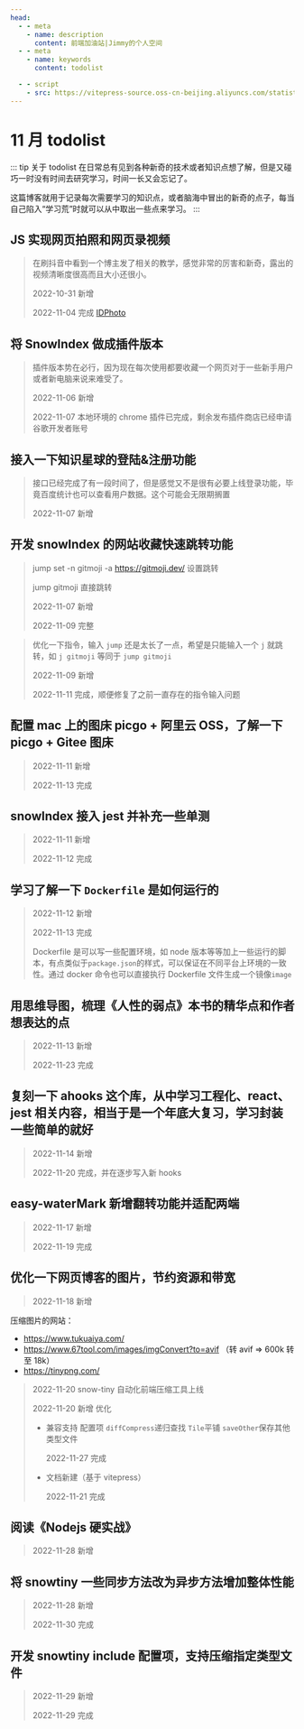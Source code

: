 ```yaml
---
head:
  - - meta
    - name: description
      content: 前端加油站|Jimmy的个人空间
  - - meta
    - name: keywords
      content: todolist

  - - script
    - src: https://vitepress-source.oss-cn-beijing.aliyuncs.com/statistics.js
---
```


# 11 月 todolist

::: tip 关于 todolist
在日常总有见到各种新奇的技术或者知识点想了解，但是又碰巧一时没有时间去研究学习，时间一长又会忘记了。

这篇博客就用于记录每次需要学习的知识点，或者脑海中冒出的新奇的点子，每当自己陷入“学习荒”时就可以从中取出一些点来学习。
:::

## JS 实现网页拍照和网页录视频

> 在刷抖音中看到一个博主发了相关的教学，感觉非常的厉害和新奇，露出的视频清晰度很高而且大小还很小。
>
> 2022-10-31 新增
>
> 2022-11-04 完成 [IDPhoto](https://github.com/Jimmylxue/project-small-cases)

## 将 SnowIndex 做成插件版本

> 插件版本势在必行，因为现在每次使用都要收藏一个网页对于一些新手用户或者新电脑来说来难受了。
>
> 2022-11-06 新增
>
> 2022-11-07 本地环境的 chrome 插件已完成，剩余发布插件商店已经申请谷歌开发者账号

## 接入一下知识星球的登陆&注册功能

> 接口已经完成了有一段时间了，但是感觉又不是很有必要上线登录功能，毕竟百度统计也可以查看用户数据。这个可能会无限期搁置
>
> 2022-11-07 新增

## 开发 snowIndex 的网站收藏快速跳转功能

> jump set -n gitmoji -a https://gitmoji.dev/ 设置跳转
>
> jump gitmoji 直接跳转
>
> 2022-11-07 新增
>
> 2022-11-09 完整

> 优化一下指令，输入 `jump` 还是太长了一点，希望是只能输入一个 `j` 就跳转，如 `j gitmoji` 等同于 `jump gitmoji`
>
> 2022-11-09 新增
>
> 2022-11-11 完成，顺便修复了之前一直存在的指令输入问题

## 配置 mac 上的图床 picgo + 阿里云 OSS，了解一下 picgo + Gitee 图床

> 2022-11-11 新增
>
> 2022-11-13 完成

## snowIndex 接入 jest 并补充一些单测

> 2022-11-11 新增
>
> 2022-11-12 完成

## 学习了解一下 `Dockerfile` 是如何运行的

> 2022-11-12 新增
>
> 2022-11-13 完成
>
> Dockerfile 是可以写一些配置环境，如 node 版本等等加上一些运行的脚本，有点类似于`package.json`的样式，可以保证在不同平台上环境的一致性。通过 docker 命令也可以直接执行 Dockerfile 文件生成一个镜像`image`

## 用思维导图，梳理《人性的弱点》本书的精华点和作者想表达的点

> 2022-11-13 新增
>
> 2022-11-23 完成

## 复刻一下 ahooks 这个库，从中学习工程化、react、jest 相关内容，相当于是一个年底大复习，学习封装一些简单的就好

> 2022-11-14 新增
>
> 2022-11-20 完成，并在逐步写入新 hooks

## easy-waterMark 新增翻转功能并适配两端

> 2022-11-17 新增
>
> 2022-11-19 完成

## 优化一下网页博客的图片，节约资源和带宽

> 2022-11-18 新增

压缩图片的网站：

- https://www.tukuaiya.com/
- https://www.67tool.com/images/imgConvert?to=avif （转 avif => 600k 转至 18k）
- https://tinypng.com/

> 2022-11-20 snow-tiny 自动化前端压缩工具上线
>
> 2022-11-20 新增 优化
>
> - 兼容支持 配置项 `diffCompress`递归查找 `Tile`平铺 `saveOther`保存其他类型文件
>
>   2022-11-27 完成
>
> - 文档新建（基于 vitepress）
>
>   2022-11-21 完成

## 阅读《Nodejs 硬实战》

> 2022-11-28 新增

## 将 snowtiny 一些同步方法改为异步方法增加整体性能

> 2022-11-28 新增
>
> 2022-11-30 完成

## 开发 snowtiny include 配置项，支持压缩指定类型文件

> 2022-11-29 新增
>
> 2022-11-29 完成

